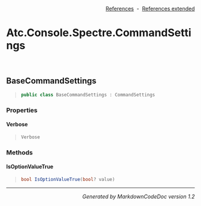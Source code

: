 <div style='text-align: right'>

[References](Index.md)&nbsp;&nbsp;-&nbsp;&nbsp;[References extended](IndexExtended.md)
</div>

# Atc.Console.Spectre.CommandSettings

<br />

## BaseCommandSettings

>```csharp
>public class BaseCommandSettings : CommandSettings
>```

### Properties

#### Verbose
>```csharp
>Verbose
>```
### Methods

#### IsOptionValueTrue
>```csharp
>bool IsOptionValueTrue(bool? value)
>```
<hr /><div style='text-align: right'><i>Generated by MarkdownCodeDoc version 1.2</i></div>
